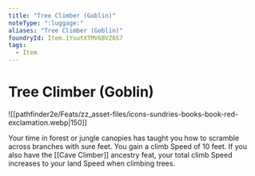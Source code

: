 ```yaml
---
title: "Tree Climber (Goblin)"
noteType: ":luggage:"
aliases: "Tree Climber (Goblin)"
foundryId: Item.1YsutXTMV6BVZ6S7
tags:
  - Item
---
```


# Tree Climber (Goblin)
![[pathfinder2e/Feats/zz_asset-files/icons-sundries-books-book-red-exclamation.webp|150]]

Your time in forest or jungle canopies has taught you how to scramble across branches with sure feet. You gain a climb Speed of 10 feet. If you also have the [[Cave Climber]] ancestry feat, your total climb Speed increases to your land Speed when climbing trees.
